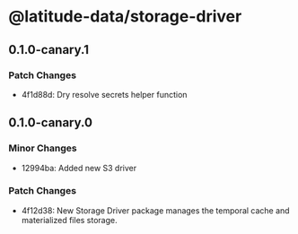 # @latitude-data/storage-driver

## 0.1.0-canary.1

### Patch Changes

- 4f1d88d: Dry resolve secrets helper function

## 0.1.0-canary.0

### Minor Changes

- 12994ba: Added new S3 driver

### Patch Changes

- 4f12d38: New Storage Driver package manages the temporal cache and materialized files storage.
